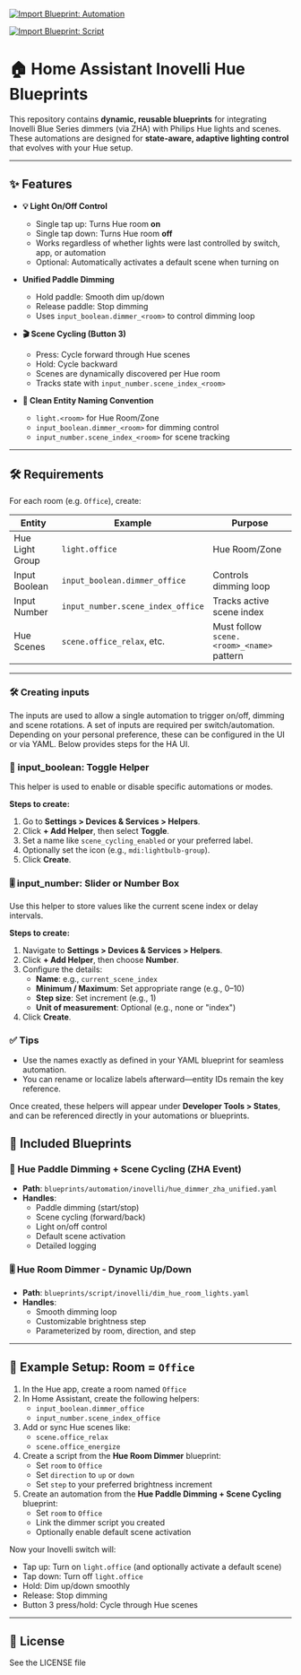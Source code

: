 [![Import Blueprint: Automation](https://img.shields.io/badge/Home%20Assistant-Import%20Automation-blue?logo=home-assistant)](https://my.home-assistant.io/redirect/blueprint_import/?repository_url=https://github.com/Ratoka/homeassistant-inovelli-hue-blueprints&filepath=blueprints/automation/inovelli/hue_dimmer_zha_unified.yaml)

[![Import Blueprint: Script](https://img.shields.io/badge/Home%20Assistant-Import%20Script-blue?logo=home-assistant)](https://my.home-assistant.io/redirect/blueprint_import/?repository_url=https://github.com/Ratoka/homeassistant-inovelli-hue-blueprints&filepath=blueprints/script/inovelli/dim_hue_room_lights.yaml)

# 🏠 Home Assistant Inovelli Hue Blueprints

This repository contains **dynamic, reusable blueprints** for integrating Inovelli Blue Series dimmers (via ZHA) with Philips Hue lights and scenes. These automations are designed for **state-aware, adaptive lighting control** that evolves with your Hue setup.

---

## ✨ Features

- **💡 Light On/Off Control**
  - Single tap up: Turns Hue room **on**
  - Single tap down: Turns Hue room **off**
  - Works regardless of whether lights were last controlled by switch, app, or automation
  - Optional: Automatically activates a default scene when turning on

- **Unified Paddle Dimming**
  - Hold paddle: Smooth dim up/down
  - Release paddle: Stop dimming
  - Uses `input_boolean.dimmer_<room>` to control dimming loop

- **🎬 Scene Cycling (Button 3)**
  - Press: Cycle forward through Hue scenes
  - Hold: Cycle backward
  - Scenes are dynamically discovered per Hue room
  - Tracks state with `input_number.scene_index_<room>`

- **🧼 Clean Entity Naming Convention**
  - `light.<room>` for Hue Room/Zone
  - `input_boolean.dimmer_<room>` for dimming control
  - `input_number.scene_index_<room>` for scene tracking

---

## 🛠️ Requirements

For each room (e.g. `Office`), create:

| Entity | Example | Purpose |
|--------|---------|---------|
| Hue Light Group | `light.office` | Hue Room/Zone |
| Input Boolean | `input_boolean.dimmer_office` | Controls dimming loop |
| Input Number | `input_number.scene_index_office` | Tracks active scene index |
| Hue Scenes | `scene.office_relax`, etc. | Must follow `scene.<room>_<name>` pattern |

---

### 🛠️ Creating inputs

The inputs are used to allow a single automation to trigger on/off, dimming and scene rotations. 
A set of inputs are required per switch/automation.  Depending on your personal preference, 
these can be configured in the UI or via YAML.  Below provides steps for the HA UI.

### 🔘 input_boolean: Toggle Helper

This helper is used to enable or disable specific automations or modes.

**Steps to create:**
1. Go to **Settings > Devices & Services > Helpers**.
2. Click **+ Add Helper**, then select **Toggle**.
3. Set a name like `scene_cycling_enabled` or your preferred label.
4. Optionally set the icon (e.g., `mdi:lightbulb-group`).
5. Click **Create**.

### 🎚️ input_number: Slider or Number Box

Use this helper to store values like the current scene index or delay intervals.

**Steps to create:**
1. Navigate to **Settings > Devices & Services > Helpers**.
2. Click **+ Add Helper**, then choose **Number**.
3. Configure the details:
   - **Name**: e.g., `current_scene_index`
   - **Minimum / Maximum**: Set appropriate range (e.g., 0–10)
   - **Step size**: Set increment (e.g., 1)
   - **Unit of measurement**: Optional (e.g., none or "index")
4. Click **Create**.

### ✅ Tips
- Use the names exactly as defined in your YAML blueprint for seamless automation.
- You can rename or localize labels afterward—entity IDs remain the key reference.

Once created, these helpers will appear under **Developer Tools > States**, and can be referenced directly in your automations or blueprints.


## 📁 Included Blueprints

### 🔧 Hue Paddle Dimming + Scene Cycling (ZHA Event)
- **Path**: `blueprints/automation/inovelli/hue_dimmer_zha_unified.yaml`
- **Handles**:
  - Paddle dimming (start/stop)
  - Scene cycling (forward/back)
  - Light on/off control
  - Default scene activation
  - Detailed logging

### 🎚️ Hue Room Dimmer - Dynamic Up/Down
- **Path**: `blueprints/script/inovelli/dim_hue_room_lights.yaml`
- **Handles**:
  - Smooth dimming loop
  - Customizable brightness step
  - Parameterized by room, direction, and step

---

## 🧪 Example Setup: Room = `Office`

1. In the Hue app, create a room named `Office`
2. In Home Assistant, create the following helpers:
   - `input_boolean.dimmer_office`
   - `input_number.scene_index_office`
3. Add or sync Hue scenes like:
   - `scene.office_relax`
   - `scene.office_energize`
4. Create a script from the **Hue Room Dimmer** blueprint:
   - Set `room` to `Office`
   - Set `direction` to `up` or `down`
   - Set `step` to your preferred brightness increment
5. Create an automation from the **Hue Paddle Dimming + Scene Cycling** blueprint:
   - Set `room` to `Office`
   - Link the dimmer script you created
   - Optionally enable default scene activation

Now your Inovelli switch will:
- Tap up: Turn on `light.office` (and optionally activate a default scene)
- Tap down: Turn off `light.office`
- Hold: Dim up/down smoothly
- Release: Stop dimming
- Button 3 press/hold: Cycle through Hue scenes

---

## 📜 License

See the LICENSE file